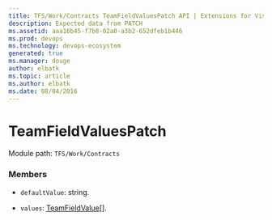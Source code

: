 ```yaml
---
title: TFS/Work/Contracts TeamFieldValuesPatch API | Extensions for Visual Studio Team Services
description: Expected data from PATCH
ms.assetid: aaa16b45-f7b8-02a0-a3b2-652dfeb1b446
ms.prod: devops
ms.technology: devops-ecosystem
generated: true
ms.manager: douge
author: elbatk
ms.topic: article
ms.author: elbatk
ms.date: 08/04/2016
---
```


# TeamFieldValuesPatch

Module path: `TFS/Work/Contracts`


### Members

* `defaultValue`: string. 

* `values`: [TeamFieldValue](../../../TFS/Work/Contracts/TeamFieldValue.md)[]. 

